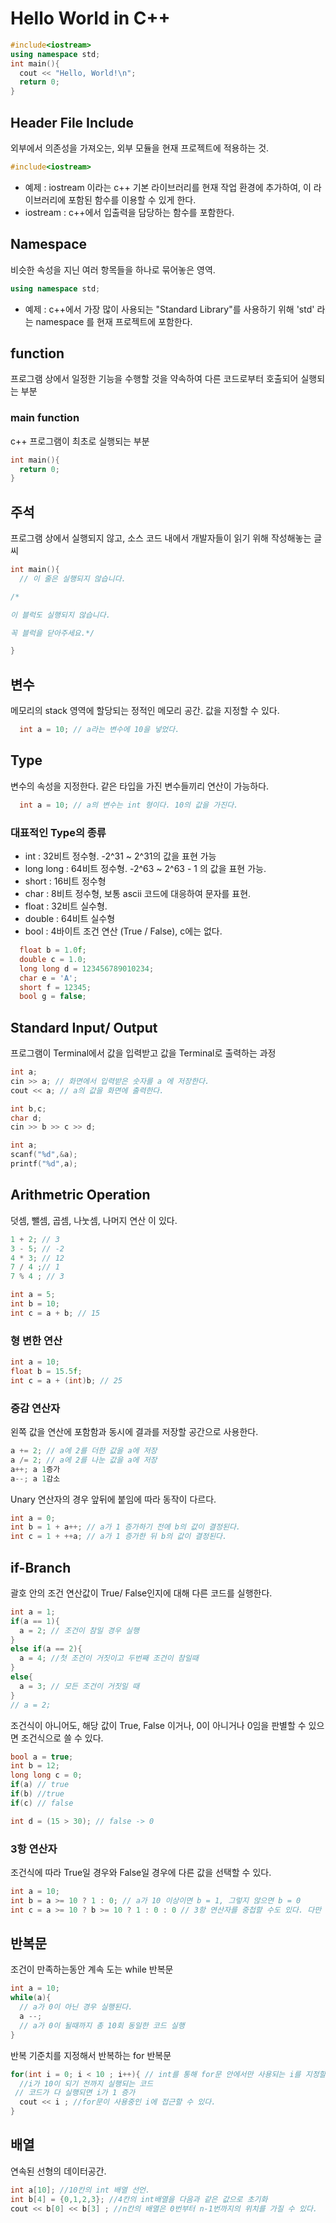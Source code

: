 # Hello World in C++

```c++
#include<iostream>
using namespace std;
int main(){
  cout << "Hello, World!\n";
  return 0;
}
```


## Header File Include
외부에서 의존성을 가져오는, 외부 모듈을 현재 프로젝트에 적용하는 것.
```c++
#include<iostream>
```
- 예제 : iostream 이라는 c++ 기본 라이브러리를 현재 작업 환경에 추가하여, 이 라이브러리에 포함된 함수를 이용할 수 있게 한다.
- iostream : c++에서 입출력을 담당하는 함수를 포함한다.


## Namespace
비슷한 속성을 지닌 여러 항목들을 하나로 묶어놓은 영역.
```c++
using namespace std;
```

- 예제 : c++에서 가장 많이 사용되는 "Standard Library"를 사용하기 위해 'std' 라는 namespace 를 현재 프로젝트에 포함한다.

## function
프로그램 상에서 일정한 기능을 수행할 것을 약속하여 다른 코드로부터 호출되어 실행되는 부분

### main function
c++ 프로그램이 최초로 실행되는 부분
```c++
int main(){
  return 0;
}
```

## 주석

프로그램 상에서 실행되지 않고, 소스 코드 내에서 개발자들이 읽기 위해 작성해놓는 글씨

```c++
int main(){
  // 이 줄은 실행되지 않습니다.

/*

이 블럭도 실행되지 않습니다.

꼭 블럭을 닫아주세요.*/

}
```

## 변수

메모리의 stack 영역에 할당되는 정적인 메모리 공간. 값을 지정할 수 있다.

```c++
  int a = 10; // a라는 변수에 10을 넣었다.
```

## Type
변수의 속성을 지정한다. 같은 타입을 가진 변수들끼리 연산이 가능하다.

```c++
  int a = 10; // a의 변수는 int 형이다. 10의 값을 가진다.
```

### 대표적인 Type의 종류

- int : 32비트 정수형. -2^31 ~ 2^31의 값을 표현 가능
- long long : 64비트 정수형. -2^63 ~ 2^63 - 1 의 값을 표현 가능.
- short : 16비트 정수형
- char : 8비트 정수형, 보통 ascii 코드에 대응하여 문자를 표현.
- float : 32비트 실수형.
- double : 64비트 실수형
- bool : 4바이트 조건 연산 (True / False), c에는 없다.

```c++
  float b = 1.0f;
  double c = 1.0;
  long long d = 123456789010234;
  char e = 'A';
  short f = 12345;
  bool g = false;
```

## Standard Input/ Output
프로그램이 Terminal에서 값을 입력받고 값을 Terminal로 출력하는 과정

```c++
int a;
cin >> a; // 화면에서 입력받은 숫자를 a 에 저장한다.
cout << a; // a의 값을 화면에 출력한다.

int b,c;
char d;
cin >> b >> c >> d;
```

```c
int a;
scanf("%d",&a);
printf("%d",a);
```

## Arithmetric Operation
덧셈, 뺄셈, 곱셈, 나눗셈, 나머지 연산 이 있다.
```c++
1 + 2; // 3
3 - 5; // -2
4 * 3; // 12
7 / 4 ;// 1
7 % 4 ; // 3

int a = 5;
int b = 10;
int c = a + b; // 15
```

### 형 변한 연산
```c++
int a = 10;
float b = 15.5f;
int c = a + (int)b; // 25
```

### 증감 연산자
왼쪽 값을 연산에 포함함과 동시에 결과를 저장할 공간으로 사용한다.

```c++
a += 2; // a에 2를 더한 값을 a에 저장
a /= 2; // a에 2를 나눈 값을 a에 저장
a++; a 1증가
a--; a 1감소
```
Unary 연산자의 경우 앞뒤에 붙임에 따라 동작이 다르다.

```c++
int a = 0;
int b = 1 + a++; // a가 1 증가하기 전에 b의 값이 결정된다.
int c = 1 + ++a; // a가 1 증가한 뒤 b의 값이 결정된다.
``` 

## if-Branch
괄호 안의 조건 연산값이 True/ False인지에 대해 다른 코드를 실행한다.
```c++
int a = 1;
if(a == 1){
  a = 2; // 조건이 참일 경우 실행
}
else if(a == 2){
  a = 4; //첫 조건이 거짓이고 두번째 조건이 참일때
}
else{
  a = 3; // 모든 조건이 거짓일 때
}
// a = 2;
```

조건식이 아니어도, 해당 값이 True, False 이거나, 0이 아니거나 0임을 판별할 수 있으면
조건식으로 쓸 수 있다.

```c++
bool a = true;
int b = 12;
long long c = 0;
if(a) // true
if(b) //true
if(c) // false

int d = (15 > 30); // false -> 0
```

### 3항 연산자

조건식에 따라 True일 경우와 False일 경우에 다른 값을 선택할 수 있다.
```c++
int a = 10;
int b = a >= 10 ? 1 : 0; // a가 10 이상이면 b = 1, 그렇지 않으면 b = 0
int c = a >= 10 ? b >= 10 ? 1 : 0 : 0 // 3항 연산자를 중첩할 수도 있다. 다만 햇갈릴 수 있으니 괄호를 통해 적당히 묶어준다.
```

## 반복문

조건이 만족하는동안 계속 도는 while 반복문
```c++
int a = 10;
while(a){
  // a가 0이 아닌 경우 실행된다.
  a --;
  // a가 0이 될때까지 총 10회 동일한 코드 실행
}
```

반복 기준치를 지정해서 반복하는 for 반복문
```c++
for(int i = 0; i < 10 ; i++){ // int를 통해 for문 안에서만 사용되는 i를 지정할 수도 있고, 외부에 있는 변수도 사용할 수 있다.
  //i가 10이 되기 전까지 실행되는 코드
 // 코드가 다 실행되면 i가 1 증가
  cout << i ; //for문이 사용중인 i에 접근할 수 있다.
}
```

## 배열
연속된 선형의 데이터공간.
```c++
int a[10]; //10칸의 int 배열 선언.
int b[4] = {0,1,2,3}; //4칸의 int배열을 다음과 같은 값으로 초기화
cout << b[0] << b[3] ; //n칸의 배열은 0번부터 n-1번까지의 위치를 가질 수 있다.
```



